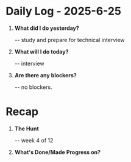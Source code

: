 # Daily Log - 2025-6-25

1. **What did I do yesterday?**

   -- study and prepare for technical interview

2. **What will I do today?**

   -- interview

3. **Are there any blockers?**

   -- no blockers.

# Recap

1. **The Hunt**
   
   -- week 4 of 12

2. **What's Done/Made Progress on?** 

<!--
   git add .; git commit -m "daily stand-up"; git push;
   git add .; git commit -m "daily close"; git push;
-->